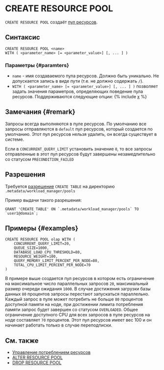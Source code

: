 # CREATE RESOURCE POOL

`CREATE RESOURCE POOL` создаёт [пул ресурсов](../../../../concepts/gloassary#resource-pool.md).

## Синтаксис

```yql
CREATE RESOURCE POOL <name>
WITH ( <parameter_name> [= <parameter_value>] [, ... ] )
```

### Параметры {#paramters}
* `name` - имя создаваемого пула ресурсов. Должно быть уникально. Не допускается запись в виде пути (т.е. не должно содержать `/`).
* `WITH ( <parameter_name> [= <parameter_value>] [, ... ] )` позволяет задать значения параметров, определяющих поведение пула ресурсов. Поддерживаются следующие опции:
{% include [x](_includes/resource_pool_parameters.md) %}

## Замечания {#remark}

Запросы всегда выполняются в пуле ресурсов. По умолчанию все запросы отправляются в `default` пул ресурсов, который создается по умолчанию. Этот пул ресурсов нельзя удалить, он всегда существует в системе.

Если в `CONCURRENT_QUERY_LIMIT` установить значение `0`, то все запросы отправленные в этот пул ресурсов будут завершены незамедлительно со статусом `PRECONDITION_FAILED`

## Разрешения

Требуется [разрешение](../yql/reference/syntax/grant#permissions-list) `CREATE TABLE` на директорию `.metadata/workload_manager/pools`

Пример выдачи такого разрешения:
```yql
GRANT 'CREATE TABLE' ON `.metadata/workload_manager/pools` TO `user1@domain`;
```

## Примеры {#examples}

```yql
CREATE RESOURCE POOL olap WITH (
    CONCURRENT_QUERY_LIMIT=20,
    QUEUE_SIZE=1000,
    DATABASE_LOAD_CPU_THRESHOLD=80,
    RESOURCE_WEIGHT=100,
    QUERY_MEMORY_LIMIT_PERCENT_PER_NODE=80,
    TOTAL_CPU_LIMIT_PERCENT_PER_NODE=70
)
```

В примере выше создается пул ресурсов в котором есть ограничение на максимальное число параллельных запросов `20`, максимальный размер очереди ожидания `1000`. В случае достижения загрузки базы данных `80` процентов запросы перестают запускаться параллельно. Каждый запрос в пуле может потребить не больше `80` процентов доступной памяти на ноде, при достижении лимита потребления памяти запрос будет завершен со статусом `OVERLOADED`. Общее ограничение доступного CPU для всех запросов в пуле ресурсов на ноде составляет `70` процентов. Этот пул ресурсов имеет вес 100 и он начинает работать только в случае переподписки.

## См. также

* [Управление потреблением ресурсов](../../../dev/resource-pools-and-classifiers.md)
* [ALTER RESOURCE POOL](alter-resource-pool.md)
* [DROP RESOURCE POOL](drop-resource-pool.md)